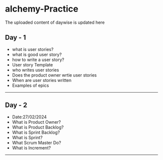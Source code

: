# alchemy-Practice
The uploaded content of daywise is updated here 

## Day - 1
* what is user stories?
* what is good user story?
* how to write a user story?
* User story Template
* who writes user stories
* Does the product owner wrtie user stories
* When are user stories written
* Examples of epics
------------------------------------------------------------------------
## Day - 2
* Date:27/02/2024
* What is Product Owner?
* What is Product Backlog?
* What is Sprint Backlog?
* What is Sprint?
* What Scrum Master Do?
* What is Increment?
-------------------------------------------------------------------------

